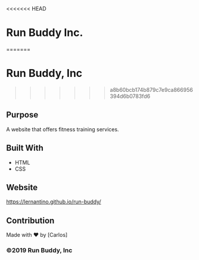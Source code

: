 <<<<<<< HEAD
# Run Buddy Inc.
=======
# Run Buddy, Inc
>>>>>>> a8b60bcb174b879c7e9ca866956394d6b0783fd6

## Purpose
A website that offers fitness training services. 

## Built With
* HTML
* CSS

## Website
https://lernantino.github.io/run-buddy/

## Contribution
Made with ❤️ by [Carlos]

### ©️2019 Run Buddy, Inc 
